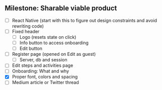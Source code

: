 ## Milestone: Sharable viable product

- [ ] React Native (start with this to figure out design constraints and avoid rewriting code)
- [ ] Fixed header
  - [ ] Logo (resets state on click)
  - [ ] Info button to access onboarding
  - [ ] Edit button
- [ ] Register page (opened on Edit as guest)
  - [ ] Server, db and session
- [ ] Edit steps and activities page
- [ ] Onboarding: What and why
- [x] Proper font, colors and spacing
- [ ] Medium article or Twitter thread
